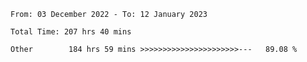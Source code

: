 <!--START_SECTION:waka-->

```text
From: 03 December 2022 - To: 12 January 2023

Total Time: 207 hrs 40 mins

Other        184 hrs 59 mins >>>>>>>>>>>>>>>>>>>>>>---   89.08 %
```

<!--END_SECTION:waka-->